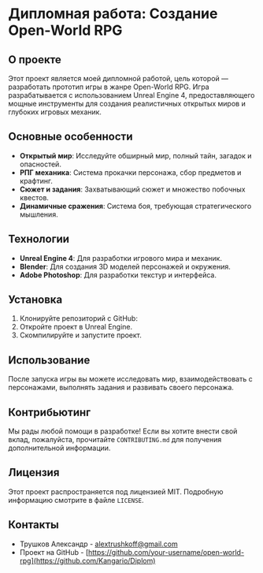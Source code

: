 # Дипломная работа: Создание Open-World RPG

## О проекте

Этот проект является моей дипломной работой, цель которой — разработать прототип игры в жанре Open-World RPG. Игра разрабатывается с использованием Unreal Engine 4, предоставляющего мощные инструменты для создания реалистичных открытых миров и глубоких игровых механик.

## Основные особенности

- **Открытый мир**: Исследуйте обширный мир, полный тайн, загадок и опасностей.
- **РПГ механика**: Система прокачки персонажа, сбор предметов и крафтинг.
- **Сюжет и задания**: Захватывающий сюжет и множество побочных квестов.
- **Динамичные сражения**: Система боя, требующая стратегического мышления.

## Технологии

- **Unreal Engine 4**: Для разработки игрового мира и механик.
- **Blender**: Для создания 3D моделей персонажей и окружения.
- **Adobe Photoshop**: Для разработки текстур и интерфейса.

## Установка

1. Клонируйте репозиторий с GitHub:
2. Откройте проект в Unreal Engine.
3. Скомпилируйте и запустите проект.

## Использование

После запуска игры вы можете исследовать мир, взаимодействовать с персонажами, выполнять задания и развивать своего персонажа.

## Контрибьютинг

Мы рады любой помощи в разработке! Если вы хотите внести свой вклад, пожалуйста, прочитайте `CONTRIBUTING.md` для получения дополнительной информации.

## Лицензия

Этот проект распространяется под лицензией MIT. Подробную информацию смотрите в файле `LICENSE`.

## Контакты

- Трушков Александр - alextrushkoff@gmail.com
- Проект на GitHub - [https://github.com/your-username/open-world-rpg](https://github.com/Kangario/Diplom)
